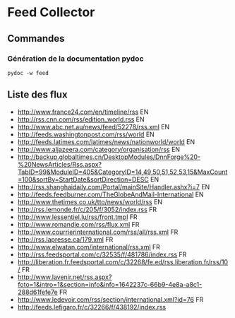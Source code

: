 # Feed Collector
## Commandes
### Génération de la documentation pydoc
```
pydoc -w feed
```
## Liste des flux
* http://www.france24.com/en/timeline/rss EN
* http://rss.cnn.com/rss/edition_world.rss EN 
* http://www.abc.net.au/news/feed/52278/rss.xml EN
* http://feeds.washingtonpost.com/rss/world EN
* http://feeds.latimes.com/latimes/news/nationworld/world EN
* http://www.aljazeera.com/category/organisation/rss EN
* http://backup.globaltimes.cn/DesktopModules/DnnForge%20-%20NewsArticles/Rss.aspx?TabID=99&ModuleID=405&CategoryID=14,49,50,51,52,53,15&MaxCount=100&sortBy=StartDate&sortDirection=DESC EN
* http://rss.shanghaidaily.com/Portal/mainSite/Handler.ashx?i=7 EN
* http://feeds.feedburner.com/TheGlobeAndMail-International EN
* http://www.thetimes.co.uk/tto/news/world/rss EN
* http://rss.lemonde.fr/c/205/f/3052/index.rss FR
* http://www.lessentiel.lu/rss/front.tmpl FR
* http://www.romandie.com/rss/flux.xml FR
* http://www.courrierinternational.com/rss/all/rss.xml FR
* http://rss.lapresse.ca/179.xml FR
* http://www.elwatan.com/international/rss.xml FR
* http://rss.feedsportal.com/c/32535/f/481786/index.rss FR
* http://liberation.fr.feedsportal.com/c/32268/fe.ed/rss.liberation.fr/rss/10/ FR
* http://www.lavenir.net/rss.aspx?foto=1&intro=1&section=info&info=1642237c-66b9-4e8a-a8c1-288d61fefe7e FR
* http://www.ledevoir.com/rss/section/international.xml?id=76 FR
* http://feeds.lefigaro.fr/c/32266/f/438192/index.rss